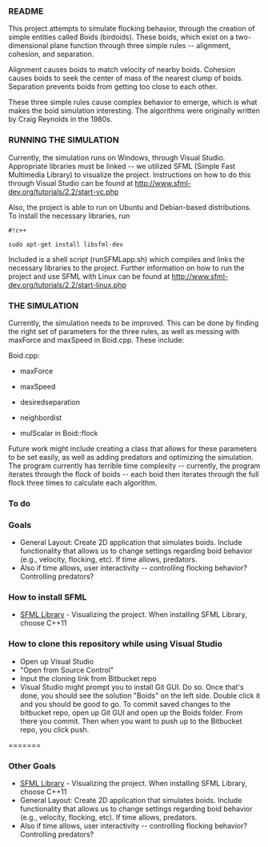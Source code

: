### README ###

This project attempts to simulate flocking behavior, through the creation of simple entities called Boids (birdoids). These boids, which exist on a two-dimensional plane function through three simple rules -- alignment, cohesion, and separation.

Alignment causes boids to match velocity of nearby boids.
Cohesion causes boids to seek the center of mass of the nearest clump of boids.
Separation prevents boids from getting too close to each other. 

These three simple rules cause complex behavior to emerge, which is what makes the boid simulation interesting. The algorithms were originally written by Craig Reynolds in the 1980s.

### RUNNING THE SIMULATION ###

Currently, the simulation runs on Windows, through Visual Studio. Appropriate libraries must be linked -- we utilized SFML (Simple Fast Multimedia Library) to visualize the project. Instructions on how to do this through Visual Studio can be found at http://www.sfml-dev.org/tutorials/2.2/start-vc.php

Also, the project is able to run on Ubuntu and Debian-based distributions. To install the necessary libraries, run


```
#!c++

sudo apt-get install libsfml-dev
```


Included is a shell script (runSFMLapp.sh) which compiles and links the necessary libraries to the project. Further information on how to run the project and use SFML with Linux can be found at http://www.sfml-dev.org/tutorials/2.2/start-linux.php

### THE SIMULATION ###

Currently, the simulation needs to be improved. This can be done by finding the right set of parameters for the three rules, as well as messing with maxForce and maxSpeed in Boid.cpp. These include:

Boid.cpp:

* maxForce

* maxSpeed

* desiredseparation

* neighbordist

* mulScalar in Boid::flock

Future work might include creating a class that allows for these parameters to be set easily, as well as adding predators and optimizing the simulation. The program currently has terrible time complexity -- currently, the program iterates through the flock of boids -- each boid then iterates through the full flock three times to calculate each algorithm.


### To do ###

### Goals ###
* General Layout: Create 2D application that simulates boids. Include functionality that allows us to change settings regarding boid behavior (e.g., velocity, flocking, etc). If time allows, predators.
* Also if time allows, user interactivity -- controlling flocking behavior? Controlling predators?

### How to install SFML
* [SFML Library](http://www.sfml-dev.org/index.php) - Visualizing the project. When installing SFML Library, choose C++11

### How to clone this repository while using Visual Studio ###
* Open up Visual Studio
* "Open from Source Control"
* Input the cloning link from Bitbucket repo
* Visual Studio might prompt you to install Git GUI. Do so. Once that's done, you should see the solution "Boids" on the left side. Double click it and you should be good to go.
To commit saved changes to the bitbucket repo, open up Git GUI and open up the Boids folder. From there you commit. Then when you want to push up to the Bitbucket repo, you click push.

=======
### Other Goals ###
* [SFML Library](http://www.sfml-dev.org/index.php) - Visualizing the project. When installing SFML Library, choose C++11
* General Layout: Create 2D application that simulates boids. Include functionality that allows us to change settings regarding boid behavior (e.g., velocity, flocking, etc). If time allows, predators.
* Also if time allows, user interactivity -- controlling flocking behavior? Controlling predators?